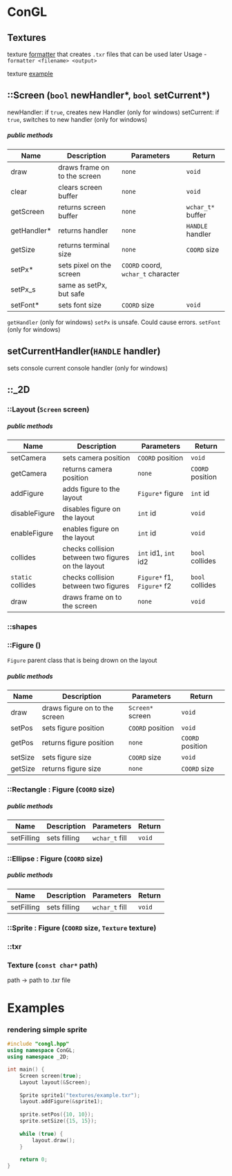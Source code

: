 # ConGL 

## Textures
texture [formatter](textures/formatter.exe) that creates `.txr` files that can be used later
Usage - `formatter <filename> <output>`

texture [example](textures/example) 

## ::Screen (`bool` newHandler\*, `bool` setCurrent\*)

newHandler: if `true`, creates new Handler (only for windows)
setCurrent: if `true`, switches to new handler (only for windows)

##### public methods

| Name | Description | Parameters | Return |
| ---- | ----------- | ---------- | ------ |
| draw | draws frame on to the screen | `none` | `void` |
| clear | clears screen buffer | `none` | `void` |
| getScreen | returns screen buffer | `none` | `wchar_t*` buffer | 
| getHandler* | returns handler | `none` | `HANDLE` handler |
| getSize | returns terminal size | `none` | `COORD` size |
| setPx* | sets pixel on the screen | `COORD` coord, `wchar_t` character |
| setPx_s | same as setPx, but safe |
| setFont* | sets font size | `COORD` size | `void` | 

`getHandler` (only for windows)
`setPx` is unsafe. Could cause errors.
`setFont` (only for windows)


## setCurrentHandler(`HANDLE`  handler)

sets console current console handler (only for windows)

## ::\_2D
###  ::Layout (`Screen` screen)

##### public methods

| Name | Description | Parameters | Return |
| ---- | ----------- | ---------- | ------ |
| setCamera | sets camera position | `COORD` position | `void` |
| getCamera | returns camera position | `none` | `COORD` position |
| addFigure | adds figure to the layout | `Figure*` figure | `int` id |
| disableFigure | disables figure on the layout | `int` id | `void` |
| enableFigure | enables figure on the layout | `int` id | `void` |
| collides | checks collision between two figures on the layout | `int` id1, `int` id2 | `bool` collides |
| `static` collides | checks collision between two figures | `Figure*` f1, `Figure*` f2 | `bool` collides |
| draw | draws frame on to the screen | `none` | `void` |

### ::shapes 

### ::Figure ()
`Figure` parent class that is being drown on the layout

##### public methods

| Name | Description | Parameters | Return |
| ---- | ----------- | ---------- | ------ |
| draw | draws figure on to the screen | `Screen*` screen | `void` |
| setPos | sets figure position | `COORD` position | `void` |
| getPos | returns figure position | `none` | `COORD` position |
| setSize | sets figure size | `COORD` size | `void` |
| getSize | returns figure size | `none` | `COORD` size | 

### ::Rectangle : Figure (`COORD` size)

##### public methods

| Name | Description | Parameters | Return |
| ---- | ----------- | ---------- | ------ |
| setFilling | sets filling | `wchar_t` fill | `void` |

### ::Ellipse : Figure (`COORD` size)

##### public methods

| Name | Description | Parameters | Return |
| ---- | ----------- | ---------- | ------ |
| setFilling | sets filling | `wchar_t` fill | `void` |

### ::Sprite : Figure (`COORD` size, `Texture` texture)


### ::txr 

### Texture (`const char*` path) 
path -> path to .txr file


# Examples
### rendering simple sprite 
```cpp
#include "congl.hpp"
using namespace ConGL;
using namespace _2D;

int main() {
	Screen screen(true);
	Layout layout(&Screen);
	
	Sprite sprite1("textures/example.txr");
	layout.addFigure(&sprite1);
	
	sprite.setPos({10, 10});
	sprite.setSize({15, 15});
	
	while (true) {
		layout.draw();
	}
	
	return 0;
} 
```
